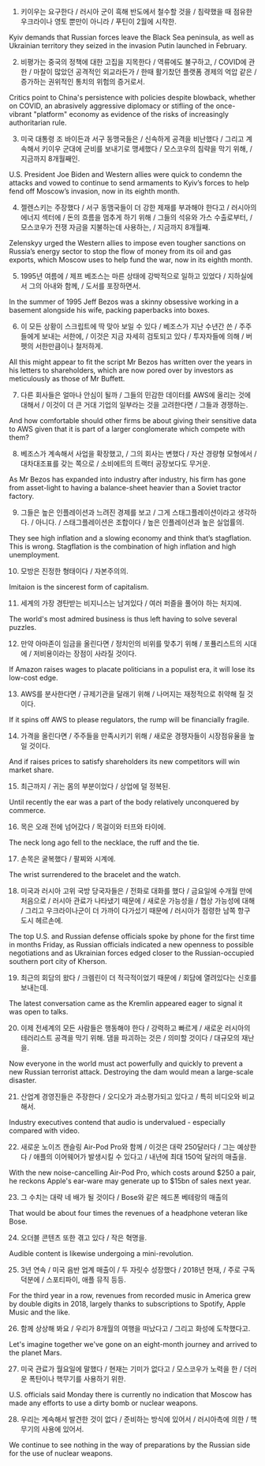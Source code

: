 1. 키이우는 요구한다 / 러시아 군이 흑해 반도에서 철수할 것을 / 침략했을 때 점유한 우크라이나 영토 뿐만이 아니라 / 푸틴이 2월에 시작한.

Kyiv demands that Russian forces leave the Black Sea peninsula, as well as Ukrainian territory they seized in the invasion Putin launched in February.

2. 비평가는 중국의 정책에 대한 고집을 지목한다 / 역류에도 불구하고, / COVID에 관한 / 마찰이 많았던 공격적인 외교라든가 / 한때 활기찼던 플랫폼 경제의 억압 같은 / 증가하는 권위적인 통치의 위험의 증거로서.

Critics point to China's persistence with policies despite blowback, whether on COVID, an abrasively aggressive diplomacy or stifling of the once-vibrant "platform" economy as evidence of the risks of increasingly authoritarian rule.

3. 미국 대통령 조 바이든과 서구 동맹국들은 / 신속하게 공격을 비난했다 / 그리고 계속해서 키이우 군대에 군비를 보내기로 맹세했다 / 모스코우의 침략을 막기 위해, / 지금까지 8개월째인.

U.S. President Joe Biden and Western allies were quick to condemn the attacks and vowed to continue to send armaments to Kyiv’s forces to help fend off Moscow’s invasion, now in its eighth month.

4. 젤렌스키는 주장했다 / 서구 동맴국들이 더 강한 제재를 부과해야 한다고 / 러시아의 에너지 섹터에 / 돈의 흐름을 멈추게 하기 위해 / 그들의 석유와 가스 수출로부터, / 모스코우가 전쟁 자금을 지불하는데 사용하는, / 지금까지 8개월째.

Zelenskyy urged the Western allies to impose even tougher sanctions on Russia’s energy sector to stop the flow of money from its oil and gas exports, which Moscow uses to help fund the war, now in its eighth month.

5. 1995년 여름에 / 제프 베조스는 마른 상태에 강박적으로 일하고 있었다 / 지하실에서 그의 아내와 함께, / 도서를 포장하면서.

In the summer of 1995 Jeff Bezos was a skinny obsessive working in a basement alongside his wife, packing paperbacks into boxes.

6. 이 모든 상황이 스크립트에 딱 맞아 보일 수 있다 / 베조스가 지난 수년간 쓴 / 주주들에게 보내는 서한에, / 이것은 지금 자세히 검토되고 있다 / 투자자들에 의해 / 버펫의 서한만큼이나 철저하게. 

All this might appear to fit the script Mr Bezos has written over the years in his letters to shareholders, which are now pored over by investors as meticulously as those of Mr Buffett.

7. 다른 회사들은 얼마나 안심이 될까 / 그들의 민감한 데이터를 AWS에 올리는 것에 대해서 / 이것이 더 큰 거대 기업의 일부라는 것을 고려한다면 / 그들과 경쟁하는.

And how comfortable should other firms be about giving their sensitive data to AWS given that it is part of a larger conglomerate which compete with them?

8. 베조스가 계속해서 사업을 확장했고, / 그의 회사는 변했다 / 자산 경량형 모형에서 / 대차대조표를 갖는 쪽으로 / 소비에트의 트랙터 공장보다도 무거운.

As Mr Bezos has expanded into industry after industry, his firm has gone from asset-light to having a balance-sheet  heavier than a Soviet tractor factory.

9. 그들은 높은 인플레이션과 느려진 경제를 보고 / 그게 스태그플레이션이라고 생각하다. / 아니다. / 스태그플레이션은 조합이다 / 높은 인플레이션과 높은 실업률의.

They see high inflation and a slowing economy and think that’s stagflation. This is wrong. Stagflation is the combination of high inflation and high unemployment.

10. 모방은 진정한 형태이다 / 자본주의의.

Imitaion is the sincerest form of capitalism.

11. 세계의 가장 경탄받는 비지니스는 남겨있다 / 여러 퍼즐을 풀어야 하는 처지에.

The world's most admired business is thus left having to solve several puzzles.

12. 만약 아마존이 임금을 올린다면 / 정치인의 비위를 맞추기 위해 / 포퓰리스트의 시대에 / 저비용이라는 장점이 사라질 것이다.

If Amazon raises wages to placate politicians in a populist era, it will lose its low-cost edge.

13. AWS를 분사한다면 / 규제기관을 달래기 위해 / 나머지는 재정적으로 취약해 질 것이다.

If it spins off AWS to please regulators, the rump will be financially fragile.

14. 가격을 올린다면 / 주주들을 만족시키기 위해 / 새로운 경쟁자들이 시장점유율을 높일 것이다.

And if raises prices to satisfy shareholders its new competitors will win market share.

15. 최근까지 / 귀는 몸의 부분이었다 / 상업에 덜 정복된.

Until recently the ear was a part of the body relatively unconquered by commerce.

16. 목은 오래 전에 넘어갔다 / 목걸이와 터프와 타이에.

The neck long ago fell to the necklace, the ruff and the tie.

17. 손목은 굴복했다 / 팔찌와 시계에.

The wrist surrendered to the bracelet and the watch.

18. 미국과 러시아 고위 국방 당국자들은 / 전화로 대화를 했다 / 금요일에 수개월 만에 처음으로 / 러시아 관료가 나타냈기 때문에 / 새로운 가능성을 / 협상 가능성에 대해 / 그리고 우크라이나군이 더 가까이 다가섰기 때문에 / 러시아가 점령한 남쪽 항구 도시 헤르손에.

The top U.S. and Russian defense officials spoke by phone for the first time in months Friday, as Russian officials indicated a new openness to possible negotiations and as Ukrainian forces edged closer to the Russian-occupied southern port city of Kherson.

19. 최근의 회담의 왔다 / 크렘린이 더 적극적이었기 때문에 / 회담에 열려있다는 신호를 보내는데.

The latest conversation came as the Kremlin appeared eager to signal it was open to talks.

20. 이제 전세계의 모든 사람들은 행동해야 한다 / 강력하고 빠르게 / 새로운 러시아의 테러리스트 공격을 막기 위해. 댐을 파괴하는 것은 / 의미할 것이다 / 대규모의 재난을.

Now everyone in the world must act powerfully and quickly to prevent a new Russian terrorist attack. Destroying the dam would mean a large-scale disaster.

21. 산업계 경영진들은 주장한다 / 오디오가 과소평가되고 있다고 / 특히 비디오와 비교해서.

Industry executives contend that audio is undervalued - especially compared with video.

22. 새로운 노이즈 캔슬링 Air-Pod Pro와 함께 / 이것은 대략 250달러다 / 그는 예상한다 / 애플의 이어웨어가 발생시킬 수 있다고 / 내년에 최대 150억 달러의 매출을.

With the new noise-cancelling Air-Pod Pro, which costs around $250 a pair, he reckons Apple's ear-ware may generate up to $15bn of sales next year.

23. 그 수치는 대략 네 배가 될 것이다 / Bose와 같은 헤드폰 베테랑의 매출의

That would be about four times the revenues of a headphone veteran like Bose.

24. 오더블 콘텐츠 또한 겪고 있다 / 작은 혁명을.

Audible content is likewise undergoing a mini-revolution.

25. 3년 연속 / 미국 음반 업계 매출이 / 두 자릿수 성장했다 / 2018년 현재, / 주로 구독 덕분에 / 스포티파이, 애플 뮤직 등등.

For the third year in a row, revenues from recorded music in America grew by double digits in 2018, largely thanks to subscriptions to Spotify, Apple Music and the like.

26. 함께 상상해 봐요 / 우리가 8개월의 여행을 떠났다고 / 그리고 화성에 도착했다고.

Let's imagine together we've gone on an eight-month journey and arrived to the planet Mars.

27. 미국 관료가 월요일에 말했다 / 현재는 기미가 없다고 / 모스코우가 노력을 한 / 더러운 폭탄이나 핵무기를 사용하기 위한.

U.S. officials said Monday there is currently no indication that Moscow has made any efforts to use a dirty bomb or nuclear weapons.

28. 우리는 계속해서 발견한 것이 없다 / 준비하는 방식에 있어서 / 러시아측에 의한 / 핵무기의 사용에 있어서.

We continue to see nothing in the way of preparations by the Russian side for the use of nuclear weapons.


